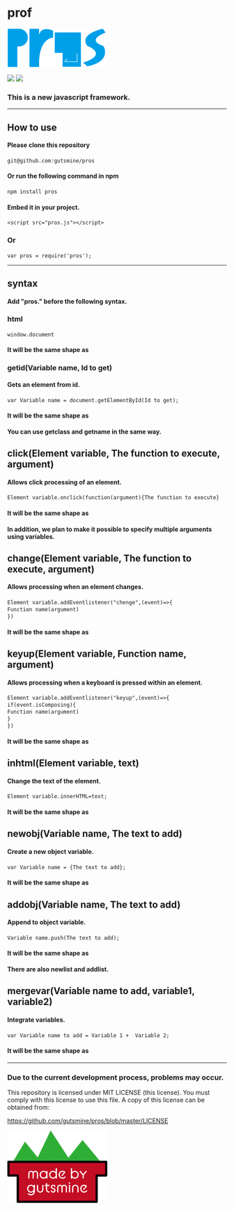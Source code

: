 # prof

<img src="pros.png" style="zoom:50%;" />

<img src="https://badgen.net/bundlephobia/min/pros"> <img src="https://img.shields.io/npm/dt/pros">


### This is a new javascript framework.

-----
## How to use

#### Please clone this repository

    git@github.com:gutsmine/pros

#### Or run the following command in npm

```
npm install pros
```

#### Embed it in your project.

    <script src="pros.js"></script>
### Or

    var pros = require('pros');

----

## syntax

#### Add "pros." before the following syntax.

### html

    window.document

#### It will be the same shape as

### getid(Variable name, Id to get)

#### Gets an element from id.

    var Variable name = document.getElementById(Id to get);
#### It will be the same shape as

#### You can use getclass and getname in the same way.

## click(Element variable, The function to execute, argument)

#### Allows click processing of an element.

    Element variable.onclick(function(argument){The function to execute}
#### It will be the same shape as 

#### In addition, we plan to make it possible to specify multiple arguments using variables.

## change(Element variable, The function to execute, argument)

#### Allows processing when an element changes.

    Element variable.addEventlistener("chenge",(event)=>{
    Function name(argument)
    })
#### It will be the same shape as

## keyup(Element variable, Function name, argument)

#### Allows processing when a keyboard is pressed within an element.

    Element variable.addEventlistener("keyup",(event)=>{
    if(event.isComposing){
    Function name(argument)
    }
    })  
#### It will be the same shape as

## inhtml(Element variable, text)

#### Change the text of the element.

    Element variable.innerHTML=text;
   #### It will be the same shape as

## newobj(Variable name, The text to add)

#### Create a new object variable.

```
var Variable name = {The text to add};
```

#### It will be the same shape as

## addobj(Variable name, The text to add)

#### Append to object variable.

```
Variable name.push(The text to add);
```

#### It will be the same shape as

#### There are also newlist and addlist.

## mergevar(Variable name to add, variable1, variable2)

#### Integrate variables.

```
var Variable name to add = Variable 1 +  Variable 2;
```

#### It will be the same shape as

-----
   ### Due to the current development process, problems may occur.

 This repository is licensed under MIT LICENSE (this license). You must comply with this license to use this file. A copy of this license can be obtained from:

https://github.com/gutsmine/pros/blob/master/LICENSE



<img src="gutsminemade-by.png" style="zoom:50%;" />

